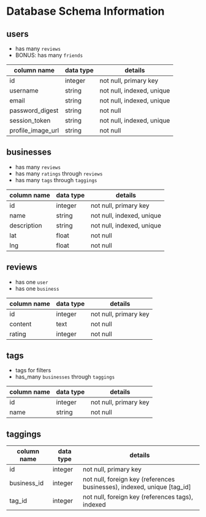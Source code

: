 # Database Schema Information

## users

 - has many `reviews`
 - BONUS: has many `friends`

column name       | data type | details
------------------|-----------|-----------------------
id                | integer   | not null, primary key
username          | string    | not null, indexed, unique
email             | string    | not null, indexed, unique
password_digest   | string    | not null
session_token     | string    | not null, indexed, unique
profile_image_url | string    | not null

## businesses

  - has many `reviews`
  - has many `ratings` through `reviews`
  - has many `tags` through `taggings`

column name     | data type | details
----------------|-----------|-----------------------
id              | integer   | not null, primary key
name            | string    | not null, indexed, unique
description     | string    | not null, indexed, unique
lat             | float     | not null
lng             | float     | not null

## reviews

 - has one `user`
 - has one `business`

 column name     | data type | details
 ----------------|-----------|-----------------------
 id              | integer   | not null, primary key
 content         | text      | not null
 rating          | integer   | not null

## tags

 - tags for filters
 - has_many `businesses` through `taggings`

column name | data type | details
------------|-----------|-----------------------
id          | integer   | not null, primary key
name        | string    | not null

## taggings

column name | data type | details
------------|-----------|-----------------------
id          | integer   | not null, primary key
business_id | integer   | not null, foreign key (references businesses), indexed, unique [tag_id]
tag_id      | integer   | not null, foreign key (references tags), indexed
